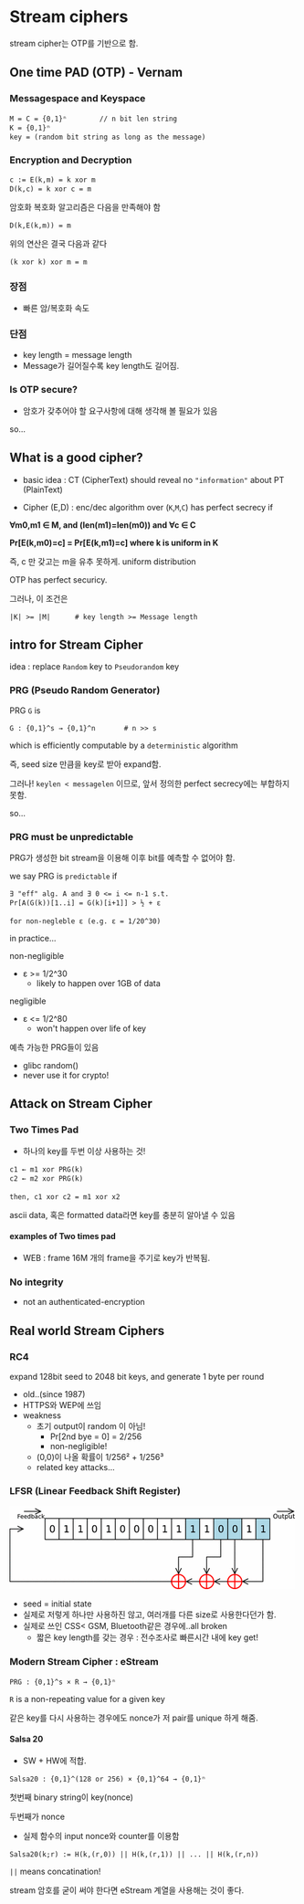 # Stream ciphers

stream cipher는 OTP를 기반으로 함.

## One time PAD (OTP) - Vernam

### Messagespace and Keyspace
```
M = C = {0,1}ⁿ        // n bit len string
K = {0,1}ⁿ
key = (random bit string as long as the message)
```

### Encryption and Decryption

```
c := E(k,m) = k xor m
D(k,c) = k xor c = m
```

암호화 복호화 알고리즘은 다음을 만족해야 함
```
D(k,E(k,m)) = m
```
위의 연산은 결국 다음과 같다
```
(k xor k) xor m = m
```

### 장점

- 빠른 암/복호화 속도

### 단점

- key length = message length
- Message가 길어질수록 key length도 길어짐.

### Is OTP secure?

- 암호가 갖추어야 할 요구사항에 대해 생각해 볼 필요가 있음

so...
## What is a good cipher?

- basic idea : CT (CipherText) should reveal no `"information"` about PT (PlainText)

- Cipher (E,D) : enc/dec algorithm over (`K`,`M`,`C`) has perfect secrecy if

<strong>
∀m0,m1 ∈ M, and (len(m1)=len(m0)) and ∀c ∈ C

Pr[E(k,m0)=c] = Pr[E(k,m1)=c] where k is uniform in K
</strong>

즉, c 만 갖고는 m을 유추 못하게. uniform distribution

OTP has perfect securicy.

그러나, 이 조건은 
```
|K| >= |M|      # key length >= Message length
```

## intro for Stream Cipher

idea : replace `Random` key to `Pseudorandom` key

### PRG (Pseudo Random Generator)

PRG `G` is
```
G : {0,1}^s → {0,1}^n       # n >> s
```
which is efficiently computable by a `deterministic` algorithm

즉, seed size 만큼을 key로 받아 expand함.

그러나! `keylen < messagelen` 이므로, 앞서 정의한 perfect secrecy에는 부합하지 못함.

so...

### PRG must be unpredictable

PRG가 생성한 bit stream을 이용해 이후 bit를 예측할 수 없어야 함.

we say PRG is `predictable` if 
```
∃ "eff" alg. A and ∃ 0 <= i <= n-1 s.t.
Pr[A(G(k))[1..i] = G(k)[i+1]] > ½ + ε

for non-negleble ε (e.g. ε = 1/20^30)
```

in practice...

non-negligible
- ε >= 1/2^30
    - likely to happen over 1GB of data

negligible
- ε <= 1/2^80
    - won't happen over life of key

예측 가능한 PRG들이 있음
- glibc random() 
- never use it for crypto!

## Attack on Stream Cipher

### Two Times Pad

- 하나의 key를 두번 이상 사용하는 것!

```
c1 ← m1 xor PRG(k)
c2 ← m2 xor PRG(k)

then, c1 xor c2 = m1 xor x2
```

ascii data, 혹은 formatted data라면 key를 충분히 알아낼 수 있음

#### examples of Two times pad
- WEB : frame 16M 개의 frame을 주기로 key가 반복됨. 

### No integrity
- not an authenticated-encryption

## Real world Stream Ciphers

### RC4 

expand 128bit seed to 2048 bit keys, and generate 1 byte per round

- old..(since 1987)
- HTTPS와 WEP에 쓰임
- weakness
    - 초기 output이 random 이 아님!
        - Pr[2nd bye = 0] = 2/256
        - non-negligible!
    - (0,0)이 나올 확률이 1/256² + 1/256³
    - related key attacks...

### LFSR (Linear Feedback Shift Register)

![lfsr](/img/LFSR.bmp)

- seed = initial state
- 실제로 저렇게 하나만 사용하진 않고, 여러개를 다른 size로 사용한다던가 함.
- 실제로 쓰인 CSS< GSM, Bluetooth같은 경우에..all broken
    - 짧은 key length를 갖는 경우 : 전수조사로 빠른시간 내에 key get!

### Modern Stream Cipher : eStream
```
PRG : {0,1}^s × R → {0,1}ⁿ
```
`R` is a non-repeating value for a given key

같은 key를 다시 사용하는 경우에도 nonce가 저 pair를 unique 하게 해줌.

#### Salsa 20

- SW + HW에 적합.

```
Salsa20 : {0,1}^(128 or 256) × {0,1}^64 → {0,1}ⁿ
```

첫번째 binary string이 key(nonce)

두번째가 nonce
- 실제 함수의 input nonce와 counter를 이용함

```
Salsa20(k;r) := H(k,(r,0)) || H(k,(r,1)) || ... || H(k,(r,n))
```

`||` means concatination!

stream 암호를 굳이 써야 한다면 eStream 계열을 사용해는 것이 좋다.

